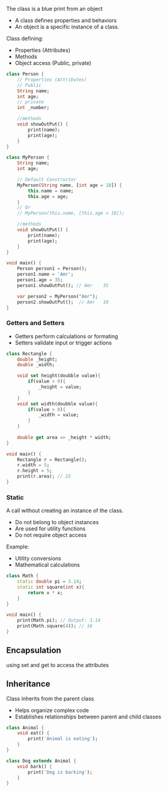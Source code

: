 The class is a blue print from an object
- A class defines properties and behaviors
- An object is a specific instance of a class.

Class defining:
- Properties (Attributes)
- Methods
- Object access (Public, private)

```dart
class Person {
	// Properties (Attributes)
	// Public
	String name;
	int age;
	// private
	int _number;

	//methods
	void showOutPut() {
		print(name);
		print(age);
	}
}

class MyPerson {
	String name;
	int age;

	// Default Constructor
	MyPerson(String name, [int age = 18]) {
		this.name = name;
		this.age = age;
	}
	// Or 
	// MyPerson(this.name, [this.age = 10]);

	//methods
	void showOutPut() {
		print(name);
		print(age);
	}
}

void main() {
	Person person1 = Person();
	person1.name = 'Amr';
	person1.age = 35;
	person1.showOutPut(); // Amr    35

	var person2 = MyPerson("Amr");
	person2.showOutPut();  // Amr   18
}
```


### Getters and Setters
- Getters perform calculations or formating
- Setters validate input or trigger actions

``` dart
class Rectangle {
	double _height;
	double _width;

	void set height(doubble value){
		if(value > 0){
			_height = value;
		}
	}
	void set width(doubble value){
		if(value > 0){
			_width = value;
		}
	}
	
	double get area => _height * width;
}

void main() {
	Rectangle r = Rectangle();
	r.width = 5;
	r.height = 5;
	print(r.area); // 25
}
```

### Static 
A call without creating an instance of the class.
- Do not belong to object instances
- Are used for utility functions
- Do not require object access

Example:
- Utility conversions
- Mathematical calculations

``` dart
class Math {
	static double pi = 3.14;
	static int square(int x){
		return x * x;
	}
}

void main() {
	print(Math.pi); // Output: 3.14
	print(Math.square(4)); // 16
}
```

## Encapsulation
using set and get to access the attributes

## Inheritance
Class inherits from the parent class
- Helps organize complex code
- Establishes relationships between parent and child classes
``` dart
class Animal {
	void eat() {
		print('Animal is eating');
	}
}

class Dog extends Animal {
	void bark() {
		print('Dog is barking');
	}
}
```